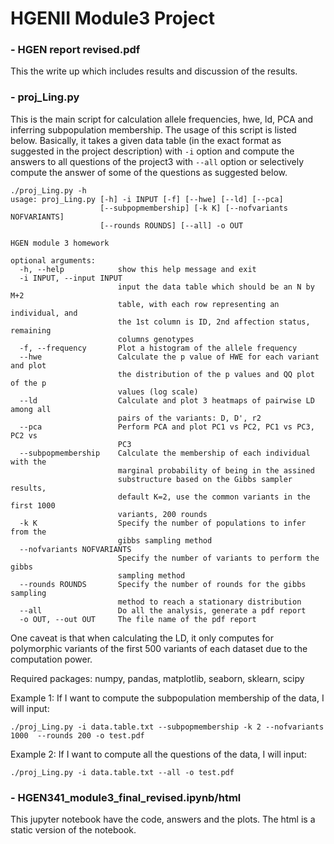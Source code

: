 # HGENII Module3 Project

### - HGEN report revised.pdf
This the write up which includes results and discussion of the results.

### - proj_Ling.py
This is the main script for calculation allele frequencies, hwe, ld, PCA and inferring subpopulation membership. The usage of this script is listed below. Basically, it takes a given data table (in the exact format as suggested in the project description) with `-i` option and compute the answers to all questions of the project3 with `--all` option or selectively compute the answer of some of the questions as suggested below.


```
./proj_Ling.py -h
usage: proj_Ling.py [-h] -i INPUT [-f] [--hwe] [--ld] [--pca]
                    [--subpopmembership] [-k K] [--nofvariants NOFVARIANTS]
                    [--rounds ROUNDS] [--all] -o OUT

HGEN module 3 homework

optional arguments:
  -h, --help            show this help message and exit
  -i INPUT, --input INPUT
                        input the data table which should be an N by M+2
                        table, with each row representing an individual, and
                        the 1st column is ID, 2nd affection status, remaining
                        columns genotypes
  -f, --frequency       Plot a histogram of the allele frequency
  --hwe                 Calculate the p value of HWE for each variant and plot
                        the distribution of the p values and QQ plot of the p
                        values (log scale)
  --ld                  Calculate and plot 3 heatmaps of pairwise LD among all
                        pairs of the variants: D, D', r2
  --pca                 Perform PCA and plot PC1 vs PC2, PC1 vs PC3, PC2 vs
                        PC3
  --subpopmembership    Calculate the membership of each individual with the
                        marginal probability of being in the assined
                        substructure based on the Gibbs sampler results,
                        default K=2, use the common variants in the first 1000
                        variants, 200 rounds
  -k K                  Specify the number of populations to infer from the
                        gibbs sampling method
  --nofvariants NOFVARIANTS
                        Specify the number of variants to perform the gibbs
                        sampling method
  --rounds ROUNDS       Specify the number of rounds for the gibbs sampling
                        method to reach a stationary distribution
  --all                 Do all the analysis, generate a pdf report
  -o OUT, --out OUT     The file name of the pdf report
```

One caveat is that when calculating the LD, it only computes for polymorphic variants of the first 500 variants of each dataset due to the computation power.

Required packages: numpy, pandas, matplotlib, seaborn, sklearn, scipy

Example 1:
If I want to compute the subpopulation membership of the data, I will input:
```
./proj_Ling.py -i data.table.txt --subpopmembership -k 2 --nofvariants 1000  --rounds 200 -o test.pdf
```

Example 2:
If I want to compute all the questions of the data, I will input:
```
./proj_Ling.py -i data.table.txt --all -o test.pdf
```

### - HGEN341_module3_final_revised.ipynb/html
  This jupyter notebook have the code, answers and the plots. The html is a static version of the notebook.
